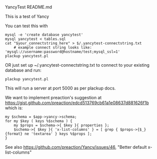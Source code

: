 YancyTest README.md

This is a test of Yancy

You can test this with 

    mysql -e 'create database yancytest'
    mysql yancytest < tables.sql
    cat "$your_connectstring_here" > $/.yancytest-connectstring.txt
        # example connect string looks like: 'mysql://username:password@hostname/test;mysql_ssl=1'
    plackup yancytest.pl

OR just set up ~/.yancytest-connectstring.txt to connect to your existing database and run:

    plackup yancytest.pl

This will run a server at port 5000 as per plackup docs.

We want to implement preaction's suggestion at 
    https://gist.github.com/preaction/edcd513769cb61a1e08637d881626f1b
which is:

    my $schema = $app->yancy->schema;
    for my $key ( keys %$schema ) {
        my $props = $schema->{ $key }{ properties };
        $schema->{ $key }{ 'x-list-columns' } = [ grep { $props->{$_}{format} ne 'textarea' } keys %$props ];
    } 


See also https://github.com/preaction/Yancy/issues/46, "Better default x-list-columns"

